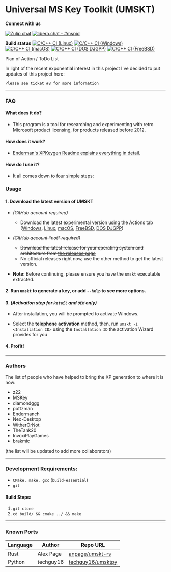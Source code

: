 # Universal MS Key Toolkit (UMSKT)

**Connect with us**

[![Zulip chat](https://img.shields.io/badge/zulip-join_chat-brightgreen.svg)](https://umskt.zulipchat.com)
[![libera.chat - #mspid](https://img.shields.io/badge/libera.chat-%23mspid-brightgreen)](https://web.libera.chat/gamja/?nick=Guest?#mspid)

**Build status**
[![C/C++ CI (Linux)](https://github.com/UMSKT/UMSKT/actions/workflows/linux.yml/badge.svg)](../../actions/workflows/linux.yml)
[![C/C++ CI (Windows)](https://github.com/UMSKT/UMSKT/actions/workflows/windows.yml/badge.svg)](../../actions/workflows/windows.yml)
[![C/C++ CI (macOS)](https://github.com/UMSKT/UMSKT/actions/workflows/macos.yml/badge.svg)](../../actions/workflows/macos.yml)
[![C/C++ CI (DOS DJGPP)](https://github.com/UMSKT/UMSKT/actions/workflows/dos-djgpp.yml/badge.svg)](../../actions/workflows/freebsd.yml)
[![C/C++ CI (FreeBSD)](https://github.com/UMSKT/UMSKT/actions/workflows/freebsd.yml/badge.svg)](../../actions/workflows/dos-djgpp.yml)

Plan of Action / ToDo List

In light of the recent exponential interest in this project I've decided to put updates of this project here:

    Please see ticket #8 for more information

------

### **FAQ**

#### **What does it do?**

* This program is a tool for researching and experimenting with retro Microsoft product licensing, for products released before 2012.

#### **How does it work?**

* [Enderman's XPKeygen Readme explains everything in detail.](https://github.com/Endermanch/XPKeygen)

#### **How do I use it?**

* It all comes down to four simple steps:


### **Usage**
#### 1. Download the latest version of UMSKT

* *(GitHub account required)*
    * Download the latest experimental version using the Actions tab ([Windows](../../actions/workflows/windows.yml?query=branch%3Amaster), [Linux](../../actions/workflows/linux.yml?query=branch%3Amaster), [macOS](../../actions/workflows/macos.yml?query=branch%3Amaster), [FreeBSD](../../actions/workflows/freebsd.yml?query=branch%3Amaster), [DOS DJGPP](../../actions/workflows/.yml?qudos-djgppery=branch%3Amaster))


* ~~*(GitHub account \*not\* required)*~~
    * ~~Download the latest release for your operating system and architecture from [the releases page](../../releases)~~
    * No official releases right now, use the other method to get the latest version.

* **Note:** Before continuing, please ensure you have the `umskt` executable extracted.

#### 2. Run `umskt` to generate a key, or add `--help` to see more options.

#### 3. *(Activation step for `Retail` and `OEM` only)*
* After installation, you will be prompted to activate Windows.


* Select the **telephone activation** method, then, run `umskt -i <Installation ID>` using the `Installation ID` the activation Wizard provides for you

#### 4. Profit!


------


### Authors
The list of people who have helped to bring the XP generation to where it is now:
* z22
* MSKey
* diamondggg
* pottzman
* Endermanch
* Neo-Desktop
* WitherOrNot
* TheTank20
* InvoxiPlayGames
* brakmic

(the list will be updated to add more collaborators)

------

### **Development Requirements:**

* `CMake, make, gcc` (`build-essential`)
* `git`

#### Build Steps:

1. `git clone`
2. `cd build/ && cmake ../ && make`


-----

### **Known Ports**

| Language | Author    | Repo URL                                              |
|----------|-----------|-------------------------------------------------------|
| Rust     | Alex Page | [anpage/umskt-rs](https://github.com/anpage/umskt-rs) |
| Python | techguy16 | [techguy16/umsktpy](https://github.com/techguy16/umsktpy) |
